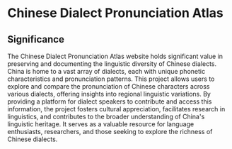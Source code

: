 # Chinese Dialect Pronunciation Atlas

## Significance

The Chinese Dialect Pronunciation Atlas website holds significant value in preserving and documenting the linguistic diversity of Chinese dialects. China is home to a vast array of dialects, each with unique phonetic characteristics and pronunciation patterns. This project allows users to explore and compare the pronunciation of Chinese characters across various dialects, offering insights into regional linguistic variations. By providing a platform for dialect speakers to contribute and access this information, the project fosters cultural appreciation, facilitates research in linguistics, and contributes to the broader understanding of China's linguistic heritage. It serves as a valuable resource for language enthusiasts, researchers, and those seeking to explore the richness of Chinese dialects.
